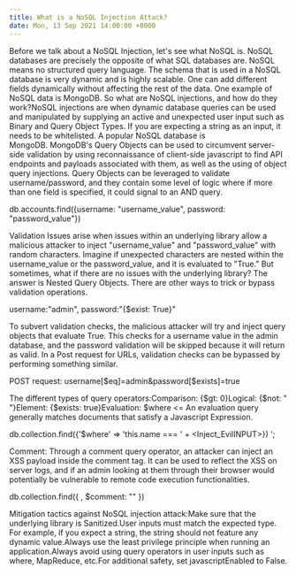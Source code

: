 ```yaml
---
title: What is a NoSQL Injection Attack?
date: Mon, 13 Sep 2021 14:00:00 +0000
---
```

Before we talk about a NoSQL Injection, let's see what NoSQL is. NoSQL databases are precisely the opposite of what SQL databases are. NoSQL means no structured query language. The schema that is used in a NoSQL database is very dynamic and is highly scalable. One can add different fields dynamically without affecting the rest of the data. One example of NoSQL data is MongoDB. So what are NoSQL injections, and how do they work?NoSQL injections are when dynamic database queries can be used and manipulated by supplying an active and unexpected user input such as Binary and Query Object Types. If you are expecting a string as an input, it needs to be whitelisted. A popular NoSQL database is MongoDB. MongoDB's Query Objects can be used to circumvent server-side validation by using reconnaissance of client-side javascript to find API endpoints and payloads associated with them, as well as the using of object query injections. Query Objects can be leveraged to validate username/password, and they contain some level of logic where if more than one field is specified, it could signal to an AND query. 

db.accounts.find({username: "username_value", password: "password_value"})

Validation Issues arise when issues within an underlying library allow a malicious attacker to inject "username_value" and "password_value" with random characters. Imagine if unexpected characters are nested within the username_value or the password_value, and it is evaluated to "True." But sometimes, what if there are no issues with the underlying library? The answer is Nested Query Objects. There are other ways to trick or bypass validation operations.

username:"admin", password:"{$exist: True}"

To subvert validation checks, the malicious attacker will try and inject query objects that evaluate True. This checks for a username value in the admin database, and the password validation will be skipped because it will return as valid. In a Post request for URLs, validation checks can be bypassed by performing something similar. 

POST request: username[$eq]=admin&password[$exists]=true

The different types of query operators:Comparison: {$gt: 0}Logical: {$not: " "}Element: {$exists: true}Evaluation: $where <= An evaluation query generally matches documents that satisfy a Javascript Expression. 

db.collection.find({'$where' ⇒ 'this.name === ' + <Inject_EvilINPUT>}) ';

Comment: Through a comment query operator, an attacker can inject an XSS payload inside the comment tag. It can be used to reflect the XSS on server logs, and if an admin looking at them through their browser would potentially be vulnerable to remote code execution functionalities.

db.collection.find({ <query>, $comment: "<script> EVIL code </script>" })

Mitigation tactics against NoSQL injection attack:Make sure that the underlying library is Sanitized.User inputs must match the expected type. For example, if you expect a string, the string should not feature any dynamic value.Always use the least privilege principle when running an application.Always avoid using query operators in user inputs such as where, MapReduce, etc.For additional safety, set javascriptEnabled to False.